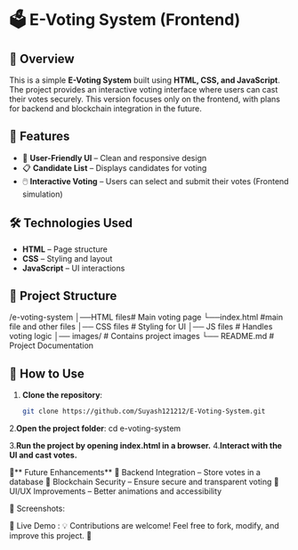 # 🗳️ E-Voting System (Frontend)

## 📌 Overview
This is a simple **E-Voting System** built using **HTML, CSS, and JavaScript**. The project provides an interactive voting interface where users can cast their votes securely. This version focuses only on the frontend, with plans for backend and blockchain integration in the future.

## 🚀 Features
- 🎨 **User-Friendly UI** – Clean and responsive design  
- 📋 **Candidate List** – Displays candidates for voting  
- 🖱️ **Interactive Voting** – Users can select and submit their votes (Frontend simulation)  

## 🛠️ Technologies Used
- **HTML** – Page structure  
- **CSS** – Styling and layout  
- **JavaScript** – UI interactions  

## 📂 Project Structure
/e-voting-system │──HTML files# Main voting page 
                      └──index.html #main file
                      and other files
                 │── CSS files # Styling for UI 
                 │── JS files # Handles voting logic 
                 │── images/ # Contains project images 
                 └── README.md # Project Documentation
## 🔧 How to Use
1. **Clone the repository**:  
   ```bash
   git clone https://github.com/Suyash121212/E-Voting-System.git
2.**Open the project folder**:
   cd e-voting-system

3.**Run the project by opening index.html in a browser.**
4.**Interact with the UI and cast votes.**

🌟** Future Enhancements**
🔗 Backend Integration – Store votes in a database
🔐 Blockchain Security – Ensure secure and transparent voting
🎨 UI/UX Improvements – Better animations and accessibility

📸 Screenshots: 

🎥 Live Demo :
💡 Contributions are welcome! Feel free to fork, modify, and improve this project. 🚀  


               
